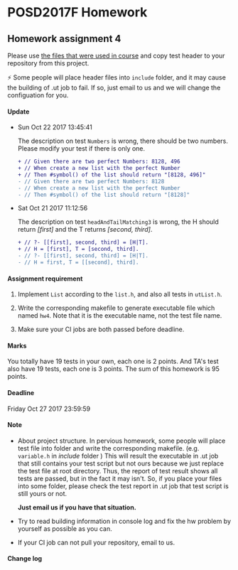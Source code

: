 # POSD2017F Homework

## Homework assignment 4

Please use [the files that were used in course](https://github.com/yccheng66/posd2017f) and copy test header to your repository from this project.

:zap: Some people will place header files into `include` folder, and it may cause the building of .ut job to fail. If so, just email to us and we will change the configuation for you.

#### Update

  * Sun Oct 22 2017 13:45:41
  
    The description on test `Numbers` is wrong, there should be two numbers. Please modify your test if there is only one.
    
    ```diff
    + // Given there are two perfect Numbers: 8128, 496
    + // When create a new list with the perfect Number
    + // Then #symbol() of the list should return "[8128, 496]"
    - // Given there are two perfect Numbers: 8128
    - // When create a new list with the perfect Number
    - // Then #symbol() of the list should return "[8128]"
    ```
  
  * Sat Oct 21 2017 11:12:56

    The description on test `headAndTailMatching3` is wrong, the H should return *[first]* and the T returns *[second, third]*.

    ```diff
    + // ?- [[first], second, third] = [H|T].
    + // H = [first], T = [second, third].
    - // ?- [[first], second, third] = [H|T].
    - // H = first, T = [[second], third].
    ```
  

#### Assignment requirement

  1.  Implement `List` according to the `list.h`, and also all tests in `utList.h`.

  2. Write the corresponding makefile to generate executable file which named `hw4`. Note that it is the executable name, not the test file name.

  3. Make sure your CI jobs are both passed before deadline.

#### Marks

  You totally have 19 tests in your own, each one is 2 points.
  And TA's test also have 19 tests, each one is 3 points.
  The sum of this homework is 95 points.

#### Deadline

  Friday Oct 27 2017 23:59:59

#### Note

  * About project structure. In pervious homework, some people will place test file into folder and write the corresponding makefile. (e.g. `variable.h` in *include* folder ) This will result the executable in .ut job that still contains your test script but not ours because we just replace the test file at root directory. Thus, the report of test result shows all tests are passed, but in the fact it may isn't. So, if you place your files into some folder, please check the test report in .ut job that test script is still yours or not.
  
    **Just email us if you have that situation.**

  * Try to read building information in console log and fix the hw problem  by yourself as possible as you can.
  
  * If your CI job can not pull your repository, email to us.

#### Change log

